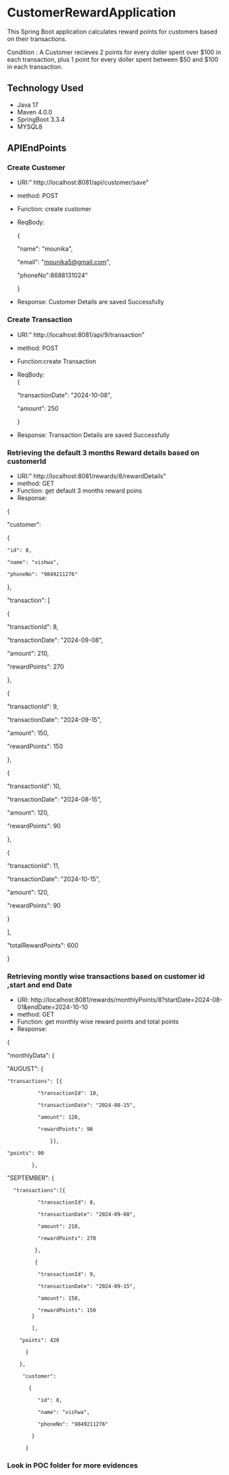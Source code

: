 # CustomerRewardApplication

This Spring Boot application calculates reward points for customers based on their transactions.

Condition : A Customer recieves 2 points for every doller spent over $100 in each transaction, plus 1 point for every doller spent between $50 and $100 in each transaction.
## Technology Used
- Java 17
- Maven 4.0.0
-	SpringBoot 3.3.4
-	MYSQL8
## APIEndPoints
### Create Customer
-	URI:" http://localhost:8081/api/customer/save"
-	method: POST
-	Function: create customer
-	ReqBody:
  
      { 
  

      "name": "mounika",

      "email": "mounika5@gmail.com",

      "phoneNo":8688131024"

      }
-	Response: Customer Details are saved Successfully

### Create Transaction
-	URI:" http://localhost:8081/api/9/transaction"
-	method: POST
-	Function:create Transaction
-	ReqBody:  
      {


    "transactionDate": "2024-10-08",

    "amount": 250

      }
-	Response: Transaction Details are saved Successfully

### Retrieving the default 3 months Reward details based on customerId
-	URI:" http://localhost:8081/rewards/8/rewardDetails"
-	method: GET
-	Function: get default 3 months reward poins
-	Response:
  
  {


  "customer": 

  {

    "id": 8, 
    
    "name": "vishwa",
    
    "phoneNo": "9849211276"

  },

  "transaction": [

  {

  "transactionId": 8,

  "transactionDate": "2024-09-08",

  "amount": 210,

  "rewardPoints": 270

  },

  {

  "transactionId": 9,

  "transactionDate": "2024-09-15",

  "amount": 150,

  "rewardPoints": 150

  },

  {

  "transactionId": 10,

  "transactionDate": "2024-08-15",

  "amount": 120,

  "rewardPoints": 90

  },

  {

  "transactionId": 11,

  "transactionDate": "2024-10-15",

  "amount": 120,

  "rewardPoints": 90

  }

  ],

  "totalRewardPoints": 600
  
  }
  
### Retrieving montly wise transactions based on customer id ,start and end Date
-	URI: http://localhost:8081/rewards/monthlyPoints/8?startDate=2024-08-01&endDate=2024-10-10
-	method: GET
-	Function: get monthly wise reward points and total points
-	Response:

  {


  "monthlyData":
   {

  "AUGUST": {

    "transactions": [{

              "transactionId": 10,

              "transactionDate": "2024-08-15",

              "amount": 120,

              "rewardPoints": 90

                  }],

    "points": 90

            },

   "SEPTEMBER": {

      "transactions":[{

              "transactionId": 8,

              "transactionDate": "2024-09-08",

              "amount": 210,

              "rewardPoints": 270

             },

             {

              "transactionId": 9,

              "transactionDate": "2024-09-15",

              "amount": 150,

              "rewardPoints": 150
            }

            ],

        "points": 420

          }   
          
        },  
        
         "customer":  
         
           {

              "id": 8,

              "name": "vishwa",

              "phoneNo": "9849211276"

            }

          }
### Look in POC folder for more evidences

